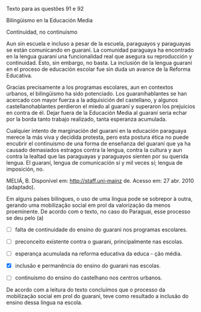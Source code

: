 

Texto para as questões 91 e 92

Bilingüismo en la Educación Media

Continuidad, no continuismo

Aun sin escuela e incluso a pesar de la escuela, paraguayos y paraguayas se están comunicando en guaraní. La comunidad paraguaya ha encontrado en la lengua guaraní una funcionalidad real que asegura su reproducción y continuidad. Esto, sin embargo, no basta. La inclusión de la lengua guaraní en el proceso de educación escolar fue sin duda un avance de la Reforma Educativa.

Gracias precisamente a los programas escolares, aun en contextos urbanos, el bilingüismo ha sido potenciado. Los guaraníhablantes se han acercado con mayor fuerza a la adquisición del castellano, y algunos castellanohablantes perdieron el miedo al guaraní y superaron los prejuicios en contra de él. Dejar fuera de la Educación Media al guaraní seria echar por la borda tanto trabajo realizado, tanta esperanza acumulada.

Cualquier intento de marginación del guaraní en la educación paraguaya merece la más viva y decidida protesta, pero esta postura ética no puede encubrir el continuismo de una forma de enseñanza del guaraní que ya ha causado demasiados estragos contra la lengua, contra la cultura y aun contra la lealtad que las paraguayas y paraguayos sienten por su querida lengua. El guaraní, lengua de comunicación sí y mil veces sí; lengua de imposición, no.

MELIÁ, B. Disponível em: http://staff.uni-mainz de. Acesso em: 27 abr. 2010 (adaptado).

Em alguns países bilíngues, o uso de uma língua pode se sobrepor à outra, gerando uma mobilização social em prol da valorização da menos proeminente. De acordo com o texto, no caso do Paraguai, esse processo se deu pelo (a)



- [ ] falta de continuidade do ensino do guarani nos programas escolares.
- [ ] preconceito existente contra o guarani, principalmente nas escolas.
- [ ] esperança acumulada na reforma educativa da educa - ção média.
- [x] inclusão e permanência do ensino do guarani nas escolas.
- [ ] continuísmo do ensino do castelhano nos centros urbanos.


De acordo com a leitura do texto concluímos que o processo da mobilização social em prol do guarani, teve como resultado a inclusão do ensino dessa língua na escola.
